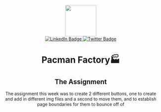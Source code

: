 <div id="header" align="center">
  <img src="https://media.giphy.com/media/M9gbBd9nbDrOTu1Mqx/giphy.gif" width="100"/>
<div id="buttons">
  <a href="(https://linkedin.com/in/matthew-solomon-8ba39b93)">
    <img src="https://img.shields.io/badge/LinkedIn-blue?style=for-the-badge&logo=linkedin&logoColor=white" alt="LinkedIn Badge"/>
  </a>
  <a href="[your-twitter-URL](https://twitter.com/msolomon42)">
    <img src="https://img.shields.io/badge/Twitter-blue?style=for-the-badge&logo=twitter&logoColor=white" alt="Twitter Badge"/>
  </a>
</div>

<h1>Pacman Factory🏭</h1>

<h2>The Assignment</h2>

The assignment this week was to create 2 different buttons, one to create and add in different img files and a second to move them, and to establish page boundaries for them to bounce off of
